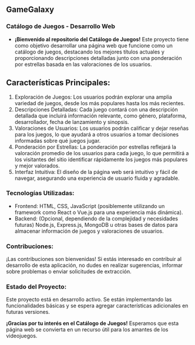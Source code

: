 ## GameGalaxy

### Catálogo de Juegos - Desarrollo Web

-  **¡Bienvenido al repositorio del Catálogo de Juegos!** Este proyecto tiene como objetivo desarrollar una página web que funcione como un catálogo de juegos, destacando los mejores títulos actuales y proporcionando descripciones detalladas junto con una ponderación por estrellas basada en las valoraciones de los usuarios.

## Características Principales:

1.  Exploración de Juegos: Los usuarios podrán explorar una amplia variedad de juegos, desde los más populares hasta los más recientes.
2.  Descripciones Detalladas: Cada juego contará con una descripción detallada que incluirá información relevante, como género, plataforma, desarrollador, fecha de lanzamiento y sinopsis.
3.  Valoraciones de Usuarios: Los usuarios podrán calificar y dejar reseñas para los juegos, lo que ayudará a otros usuarios a tomar decisiones informadas sobre qué juegos jugar.
4.  Ponderación por Estrellas: La ponderación por estrellas reflejará la valoración promedio de los usuarios para cada juego, lo que permitirá a los visitantes del sitio identificar rápidamente los juegos más populares y mejor valorados.
5.  Interfaz Intuitiva: El diseño de la página web será intuitivo y fácil de navegar, asegurando una experiencia de usuario fluida y agradable.
   
### Tecnologías Utilizadas: 
-  Frontend: HTML, CSS, JavaScript (posiblemente utilizando un framework como React o Vue.js para una experiencia más dinámica).
-  Backend: (Opcional, dependiendo de la complejidad y necesidades futuras) Node.js, Express.js, MongoDB u otras bases de datos para almacenar información de juegos y valoraciones de usuarios.

###  Contribuciones:
¡Las contribuciones son bienvenidas! Si estás interesado en contribuir al desarrollo de esta aplicación, no dudes en realizar sugerencias, informar sobre problemas o enviar solicitudes de extracción.

### Estado del Proyecto:
Este proyecto está en desarrollo activo. Se están implementando las funcionalidades básicas y se espera agregar características adicionales en futuras versiones.

**¡Gracias por tu interés en el Catálogo de Juegos!** Esperamos que esta página web se convierta en un recurso útil para los amantes de los videojuegos.
